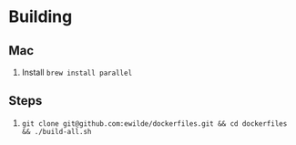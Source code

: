 # Building
## Mac
1. Install `brew install parallel`

## Steps
1. `git clone git@github.com:ewilde/dockerfiles.git && cd dockerfiles && ./build-all.sh`
